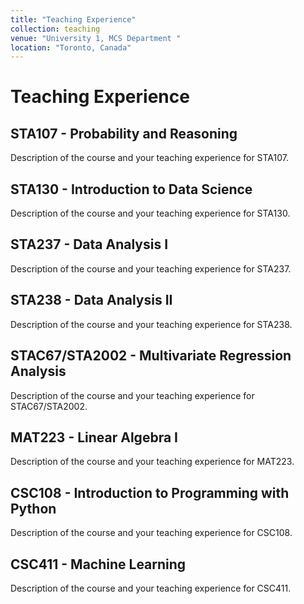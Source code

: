 ```yaml
---
title: "Teaching Experience"
collection: teaching
venue: "University 1, MCS Department "
location: "Toronto, Canada"
---
```


# Teaching Experience

## STA107 - Probability and Reasoning

Description of the course and your teaching experience for STA107.

## STA130 - Introduction to Data Science

Description of the course and your teaching experience for STA130.

## STA237 - Data Analysis I

Description of the course and your teaching experience for STA237.

## STA238 - Data Analysis II

Description of the course and your teaching experience for STA238.

## STAC67/STA2002 - Multivariate Regression Analysis

Description of the course and your teaching experience for STAC67/STA2002.

## MAT223 - Linear Algebra I

Description of the course and your teaching experience for MAT223.

## CSC108 - Introduction to Programming with Python

Description of the course and your teaching experience for CSC108.

## CSC411 - Machine Learning

Description of the course and your teaching experience for CSC411.
